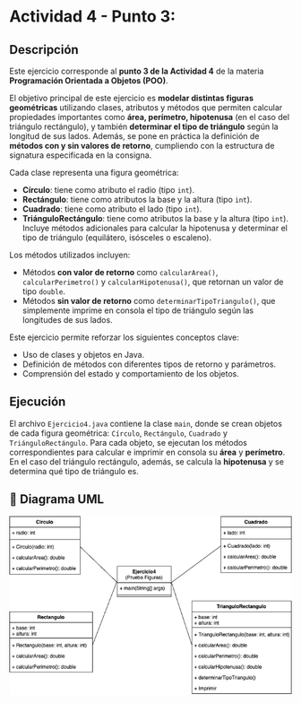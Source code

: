 # Actividad 4 - Punto 3:

## Descripción

Este ejercicio corresponde al **punto 3 de la Actividad 4** de la materia **Programación Orientada a Objetos (POO)**.

El objetivo principal de este ejercicio es **modelar distintas figuras geométricas** utilizando clases, atributos y métodos que permiten calcular propiedades importantes como **área, perímetro, hipotenusa** (en el caso del triángulo rectángulo), y también **determinar el tipo de triángulo** según la longitud de sus lados. Además, se pone en práctica la definición de **métodos con y sin valores de retorno**, cumpliendo con la estructura de signatura especificada en la consigna.

Cada clase representa una figura geométrica:

* **Círculo**: tiene como atributo el radio (tipo `int`).
* **Rectángulo**: tiene como atributos la base y la altura (tipo `int`).
* **Cuadrado**: tiene como atributo el lado (tipo `int`).
* **TriánguloRectángulo**: tiene como atributos la base y la altura (tipo `int`). Incluye métodos adicionales para calcular la hipotenusa y determinar el tipo de triángulo (equilátero, isósceles o escaleno).

Los métodos utilizados incluyen:

* Métodos **con valor de retorno** como `calcularArea()`, `calcularPerimetro()` y `calcularHipotenusa()`, que retornan un valor de tipo `double`.
* Métodos **sin valor de retorno** como `determinarTipoTriangulo()`, que simplemente imprime en consola el tipo de triángulo según las longitudes de sus lados.

Este ejercicio permite reforzar los siguientes conceptos clave:

* Uso de clases y objetos en Java.
* Definición de métodos con diferentes tipos de retorno y parámetros.
* Comprensión del estado y comportamiento de los objetos.

## Ejecución

El archivo `Ejercicio4.java` contiene la clase `main`, donde se crean objetos de cada figura geométrica: `Círculo`, `Rectángulo`, `Cuadrado` y `TriánguloRectángulo`. Para cada objeto, se ejecutan los métodos correspondientes para calcular e imprimir en consola su **área** y **perímetro**. En el caso del triángulo rectángulo, además, se calcula la **hipotenusa** y se determina qué tipo de triángulo es.


## 🧩 Diagrama UML

![Diagrama UML](POO_A_2-Ejercicio%204.png)
